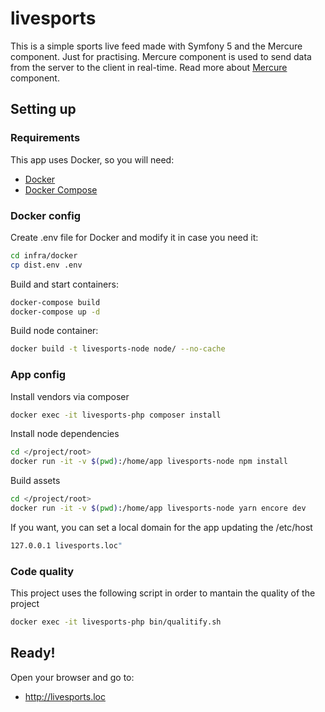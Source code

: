 # livesports

This is a simple sports live feed made with Symfony 5 and the Mercure component. Just for practising.
Mercure component is used to send data from the server to the client in real-time. 
Read more about [Mercure](https://symfony.com/doc/current/mercure.html) component.

## Setting up

### Requirements

This app uses Docker, so you will need:

* [Docker](https://docs.docker.com/install/)
* [Docker Compose](https://docs.docker.com/compose/install/)

### Docker config

Create .env file for Docker and modify it in case you need it:
```bash
cd infra/docker
cp dist.env .env
```

Build and start containers:
```bash
docker-compose build
docker-compose up -d
```

Build node container:
```bash
docker build -t livesports-node node/ --no-cache
```

### App config

Install vendors via composer
```bash
docker exec -it livesports-php composer install
```

Install node dependencies
```bash
cd </project/root>
docker run -it -v $(pwd):/home/app livesports-node npm install
```

Build assets
```bash
cd </project/root>
docker run -it -v $(pwd):/home/app livesports-node yarn encore dev
```

If you want, you can set a local domain for the app updating the /etc/host
```bash
127.0.0.1 livesports.loc"
```

### Code quality
This project uses the following script in order to mantain the quality of the project
```bash
docker exec -it livesports-php bin/qualitify.sh
```

## Ready!
Open your browser and go to:
* http://livesports.loc
